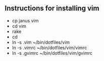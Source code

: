 ## Instructions for installing vim
- cp janus vim
- cd vim
- rake
- cd
- ln -s .vim ~/bin/dotfiles/vim
- ln -s .vimrc ~/bin/dotfiles/vim/vimrc
- ln -s .gvimrc ~/bin/dotfiles/vim/gvimrc
